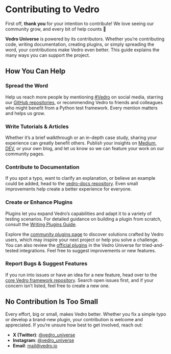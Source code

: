 # Contributing to Vedro

First off, **thank you** for your intention to contribute! We love seeing our community grow, and every bit of help counts 🫶

**Vedro Universe** is powered by its contributors. Whether you’re contributing code, writing documentation, creating plugins, or simply spreading the word, your contributions make Vedro even better. This guide explains the many ways you can support the project.

## How You Can Help

### Spread the Word

Help us reach more people by mentioning [#Vedro](https://x.com/hashtag/Vedro?src=hashtag_click&f=live) on social media, starring our [GitHub repositories](https://github.com/vedro-universe), or recommending Vedro to friends and colleagues who might benefit from a Python test framework. Every mention matters and helps us grow.

### Write Tutorials & Articles

Whether it’s a brief walkthrough or an in-depth case study, sharing your experience can greatly benefit others. Publish your insights on [Medium](https://medium.com/tag/vedro), [DEV](https://dev.to), or your own blog, and let us know so we can feature your work on our community pages.

### Contribute to Documentation

If you spot a typo, want to clarify an explanation, or believe an example could be added, head to the [vedro-docs repository](https://github.com/vedro-universe/vedro-docs). Even small improvements help create a better experience for everyone.

### Create or Enhance Plugins

Plugins let you expand Vedro’s capabilities and adapt it to a variety of testing scenarios. For detailed guidance on building a plugin from scratch, consult the [Writing Plugins Guide](https://vedro.io/docs/guides/writing-plugins).

Explore the [community plugins page](https://vedro.io/plugins) to discover solutions crafted by Vedro users, which may inspire your next project or help you solve a challenge. You can also review the [official plugins](https://github.com/search?q=topic%3Avedro-plugin+org%3Avedro-universe&type=Repositories) in the Vedro Universe for tried-and-tested integrations. Feel free to suggest improvements or new features.

### Report Bugs & Suggest Features

If you run into issues or have an idea for a new feature, head over to the [core Vedro framework repository](https://github.com/vedro-universe/vedro). Search open issues first, and if your concern isn’t listed, feel free to create a new one.

## No Contribution Is Too Small

Every effort, big or small, makes Vedro better. Whether you fix a simple typo or develop a brand-new plugin, your contribution is welcome and appreciated. If you’re unsure how best to get involved, reach out:

- **X (Twitter)**: [@vedro_universe](https://x.com/vedro_universe)  
- **Instagram**: [@vedro_universe](https://www.instagram.com/vedro_universe/)  
- **Email**: [mail@vedro.io](mailto:mail@vedro.io)
